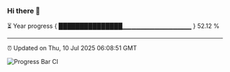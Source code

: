 ### Hi there 👋

⏳ Year progress { ███████████████▁▁▁▁▁▁▁▁▁▁▁▁▁▁▁ } 52.12 %

---

⏰ Updated on Thu, 10 Jul 2025 06:08:51 GMT

![Progress Bar CI](https://github.com/liununu/liununu/workflows/Progress%20Bar%20CI/badge.svg)
